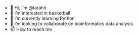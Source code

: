 - 👋 Hi, I’m @tarahit
- 👀 I’m interested in basketball
- 🌱 I’m currently learning Python
- 💞️ I’m looking to collaborate on bioinformatics data analysis
- 📫 How to reach me 

<!---
tarahit/tarahit is a ✨ special ✨ repository because its `README.md` (this file) appears on your GitHub profile.
You can click the Preview link to take a look at your changes.
--->
